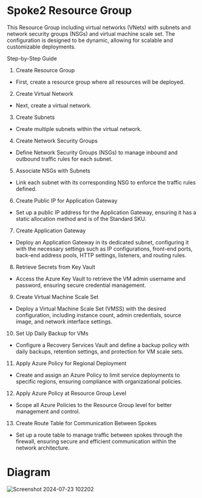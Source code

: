 # Spoke2 Resource Group

This Resource Group  including virtual networks (VNets) with subnets and network security groups (NSGs) and virtual machine scale set. The configuration is designed to be dynamic, allowing for scalable and customizable deployments.

Step-by-Step Guide
1. Create Resource Group
- First, create a resource group where all resources will be deployed.

2. Create Virtual Network
- Next, create a virtual network.

3. Create Subnets
- Create multiple subnets within the virtual network.

4. Create Network Security Groups
- Define Network Security Groups (NSGs) to manage inbound and outbound traffic rules for each subnet.

5. Associate NSGs with Subnets
- Link each subnet with its corresponding NSG to enforce the traffic rules defined.

6. Create Public IP for Application Gateway
- Set up a public IP address for the Application Gateway, ensuring it has a static allocation method and is of the Standard SKU.

7. Create Application Gateway
- Deploy an Application Gateway in its dedicated subnet, configuring it with the necessary settings such as IP configurations, front-end ports, back-end address pools, HTTP settings, listeners, and routing rules.

8. Retrieve Secrets from Key Vault
- Access the Azure Key Vault to retrieve the VM admin username and password, ensuring secure credential management.

9. Create Virtual Machine Scale Set
- Deploy a Virtual Machine Scale Set (VMSS) with the desired configuration, including instance count, admin credentials, source image, and network interface settings.

10.  Set Up Daily Backup for VMs
- Configure a Recovery Services Vault and define a backup policy with daily backups, retention settings, and protection for VM scale sets.

11.  Apply Azure Policy for Regional Deployment
- Create and assign an Azure Policy to limit service deployments to specific regions, ensuring compliance with organizational policies.

12.  Apply Azure Policy at Resource Group Level
- Scope all Azure Policies to the Resource Group level for better management and control.

13.  Create Route Table for Communication Between Spokes
- Set up a route table to manage traffic between spokes through the firewall, ensuring secure and efficient communication within the network architecture.


# Diagram

![Screenshot 2024-07-23 102202](https://github.com/user-attachments/assets/418e3838-b115-410f-ad80-5fca878ec5ad)
